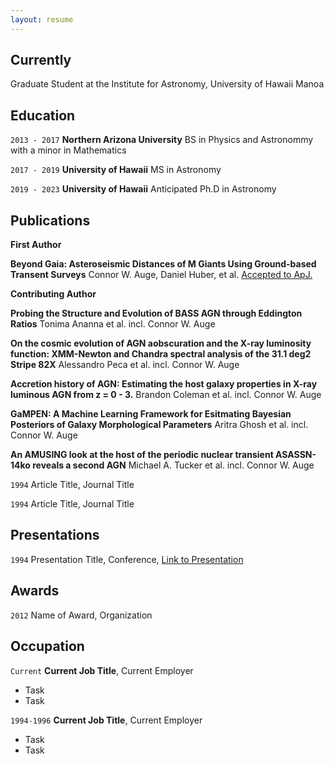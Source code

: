 ```yaml
---
layout: resume
---
```

## Currently

Graduate Student at the Institute for Astronomy, University of Hawaii Manoa

## Education

`2013 - 2017`
__Northern Arizona University__
BS in Physics and Astronommy with a minor in Mathematics

`2017 - 2019`
__University of Hawaii__
MS in Astronomy 

`2019 - 2023`
__University of Hawaii__
Anticipated Ph.D in Astronomy 


## Publications

<!-- A list is also available [online](https://scholar.google.co.uk/citations?user=LTOTl0YAAAAJ) -->

__First Author__

**Beyond Gaia: Asteroseismic Distances of M Giants Using Ground-based Transent Surveys**
Connor W. Auge, Daniel Huber, et al.
[Accepted to ApJ.](https://ui.adsabs.harvard.edu/abs/2020AJ....160...18A/abstract)

__Contributing Author__

**Probing the Structure and Evolution of BASS AGN through Eddington Ratios**
Tonima Ananna et al. incl. Connor W. Auge

**On the cosmic evolution of AGN aobscuration and the X-ray luminosity function: XMM-Newton and Chandra spectral analysis of the 31.1 deg2 Stripe 82X**
Alessandro Peca et al. incl. Connor W. Auge

**Accretion history of AGN: Estimating the host galaxy properties in X-ray luminous AGN from z = 0 - 3.**
Brandon Coleman et al. incl. Connor W. Auge

**GaMPEN: A Machine Learning Framework for Esitmating Bayesian Posteriors of Galaxy Morphological Parameters**
Aritra Ghosh et al. incl. Connor W. Auge

**An AMUSING look at the host of the periodic nuclear transient ASASSN-14ko reveals a second AGN**
Michael A. Tucker et al. incl. Connor W. Auge


`1994`
Article Title, Journal Title

`1994`
Article Title, Journal Title



## Presentations

`1994`
Presentation Title, Conference, <a href="https://MyWebsite.tld/presentation1">Link to Presentation</a>

## Awards

`2012`
Name of Award, Organization 

## Occupation

`Current`
__Current Job Title__, Current Employer 

- Task
- Task

`1994-1996`
__Current Job Title__, Current Employer 

- Task
- Task



<!-- ### Footer

Last updated: May 2013 -->


